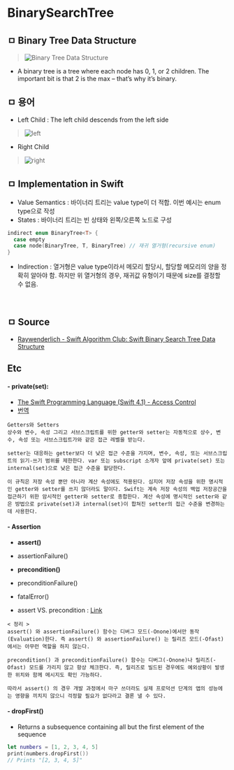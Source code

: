 # BinarySearchTree

## ㅁ Binary Tree Data Structure
> ![Binary Tree Data Structure](https://koenig-media.raywenderlich.com/uploads/2016/07/BinaryTree.png)

- A binary tree is a tree where each node has 0, 1, or 2 children. The important bit is that 2 is the max – that’s why it’s binary.

## ㅁ 용어
- Left Child : The left child descends from the left side

> ![left](https://koenig-media.raywenderlich.com/uploads/2016/08/BinaryTree-2.png)


- Right Child

> ![right](https://koenig-media.raywenderlich.com/uploads/2016/08/BinaryTree-2-1.png)


## ㅁ Implementation in Swift
- Value Semantics : 바이너리 트리는 value type이 더 적합. 이번 예시는 enum type으로 작성
- States : 바이너리 트리는 빈 상태와 왼쪽/오른쪽 노드로 구성

```swift
indirect enum BinaryTree<T> {
  case empty
  case node(BinaryTree, T, BinaryTree) // 재귀 열거형(recursive enum)
}
```

- Indirection : 열거형은 value type이라서 메모리 할당시, 할당할 메모리의 양을 정확히 알아야 함. 하지만 위 열거형의 경우, 재귀값 유형이기 때문에 size를 결정할 수 없음.

<br>

## ㅁ Source
- [Raywenderlich - Swift Algorithm Club: Swift Binary Search Tree Data Structure](https://www.raywenderlich.com/139821/swift-algorithm-club-swift-binary-search-tree-data-structure)

## Etc
#### - private(set): 
- [The Swift Programming Language (Swift 4.1) - Access Control](https://developer.apple.com/library/content/documentation/Swift/Conceptual/Swift_Programming_Language/AccessControl.html)
- [번역](http://minsone.github.io/mac/ios/swift-access-control-summary)
```
Getters와 Setters
상수와 변수, 속성 그리고 서브스크립트를 위한 getter와 setter는 자동적으로 상수, 변수, 속성 또는 서브스크립트가와 같은 접근 레벨을 받는다.

setter는 대응하는 getter보다 더 낮은 접근 수준을 가지며, 변수, 속성, 또는 서브스크립트의 읽기-쓰기 범위를 제한한다. var 또는 subscript 소개자 앞에 private(set) 또는 internal(set)으로 낮은 접근 수준을 할당한다.

이 규칙은 저장 속성 뿐만 아니라 계산 속성에도 적용된다. 심지어 저장 속성을 위한 명시적인 getter와 setter를 쓰지 않더라도 말이다. Swift는 계속 저장 속성의 백업 저장공간을 접근하기 위한 암시적인 getter와 setter로 종합한다. 계산 속성에 명시적인 setter와 같은 방법으로 private(set)과 internal(set)이 합쳐진 setter의 접근 수준을 변경하는데 사용한다.
```


#### - Assertion
- **assert()**
- assertionFailure()
- **precondition()**
- preconditionFailure()
- fatalError()

- assert VS. precondition : [Link](http://seorenn.blogspot.kr/2016/05/swift-assertion.html)
```
< 정리 > 
assert() 와 assertionFailure() 함수는 디버그 모드(-Onone)에서만 동작(Evaluation)한다. 즉 assert() 와 assertionFailure() 는 릴리즈 모드(-Ofast)에서는 아무런 역할을 하지 않는다.

precondition() 과 preconditionFailure() 함수는 디버그(-Onone)나 릴리즈(-Ofast) 모드를 가리지 않고 항상 체크한다. 즉, 릴리즈로 빌드된 경우에도 예외상황이 발생한 위치와 함께 메시지도 확인 가능하다.

따라서 assert() 의 경우 개발 과정에서 마구 쓰더라도 실제 프로덕션 단계의 앱의 성능에는 영향을 끼치지 않으니 걱정할 필요가 없다라고 결론 낼 수 있다.

```


#### - dropFirst()
- Returns a subsequence containing all but the first element of the sequence

```swift
let numbers = [1, 2, 3, 4, 5]
print(numbers.dropFirst())
// Prints "[2, 3, 4, 5]"
``` 